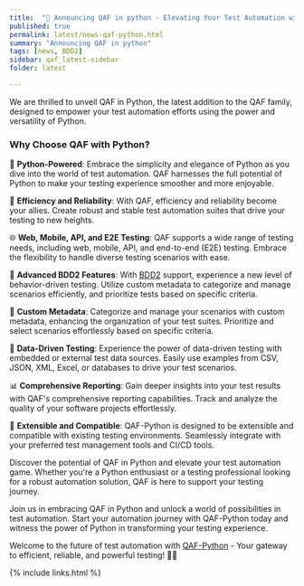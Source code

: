 ```yaml
---
title:  "📢 Announcing QAF in python - Elevating Your Test Automation with Python!"
published: true
permalink: latest/news-qaf-python.html
summary: "Announcing QAF in python"
tags: [news, BDD2]
sidebar: qaf_latest-sidebar
folder: latest

---
```


We are thrilled to unveil QAF in Python, the latest addition to the QAF family, designed to empower your test automation efforts using the power and versatility of Python.

### Why Choose QAF with Python?

🐍 **Python-Powered**: Embrace the simplicity and elegance of Python as you dive into the world of test automation. QAF harnesses the full potential of Python to make your testing experience smoother and more enjoyable.

🚀 **Efficiency and Reliability**: With QAF, efficiency and reliability become your allies. Create robust and stable test automation suites that drive your testing to new heights.

🌐 **Web, Mobile, API, and E2E Testing**: QAF supports a wide range of testing needs, including web, mobile, API, and end-to-end (E2E) testing. Embrace the flexibility to handle diverse testing scenarios with ease.

🌟 **Advanced BDD2 Features**: With [BDD2](https://qmetry.github.io/qaf/latest/bdd2.html) support, experience a new level of behavior-driven testing. Utilize custom metadata to categorize and manage scenarios efficiently, and prioritize tests based on specific criteria.

💼 **Custom Metadata**: Categorize and manage your scenarios with custom metadata, enhancing the organization of your test suites. Prioritize and select scenarios effortlessly based on specific criteria.

🔧 **Data-Driven Testing**: Experience the power of data-driven testing with embedded or external test data sources. Easily use examples from CSV, JSON, XML, Excel, or databases to drive your test scenarios.

📊 **Comprehensive Reporting**: Gain deeper insights into your test results with QAF's comprehensive reporting capabilities. Track and analyze the quality of your software projects effortlessly.

🌟 **Extensible and Compatible**: QAF-Python is designed to be extensible and compatible with existing testing environments. Seamlessly integrate with your preferred test management tools and CI/CD tools.

Discover the potential of QAF in Python and elevate your test automation game. Whether you're a Python enthusiast or a testing professional looking for a robust automation solution, QAF is here to support your testing journey.

Join us in embracing QAF in Python and unlock a world of possibilities in test automation. Start your automation journey with QAF-Python today and witness the power of Python in transforming your testing experience.

Welcome to the future of test automation with [QAF-Python](https://github.com/qmetry/qaf-python#qaf-python-automation-framework) - Your gateway to efficient, reliable, and powerful testing! 🚀🐍

{% include links.html %}

